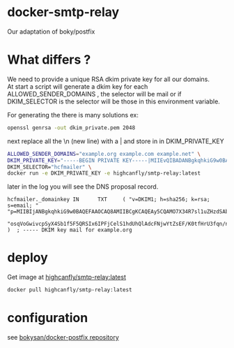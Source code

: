 # docker-smtp-relay
Our adaptation of boky/postfix

# What differs ?
We need to provide a unique RSA dkim private key for all our domains.  
At start a script will generate a dkim key for each ALLOWED_SENDER_DOMAINS , the selector will be mail or if DKIM_SELECTOR is the selector will be those in this environment variable.
  
For generating the there is many solutions ex:  
```sh
openssl genrsa -out dkim_private.pem 2048
```
next replace all the \n (new line) with a |  and store in in DKIM_PRIVATE_KEY  
```sh
ALLOWED_SENDER_DOMAINS="example.org example.com example.net" \
DKIM_PRIVATE_KEY="-----BEGIN PRIVATE KEY-----|MIIEvQIBADANBgkqhkiG9w0BAQEFAASCBKcwggSjAgEAAoIBAQDLkJAAw7tffhHu|yXW5kfN1IBvbfrFV9ZyavzrMMeh/WhZ4T7zto5x3n1KsTtHdYYV5f7O4i92QrXev|mCQjzawOI2o2OQ0uNSe7M8/ySYmyz8LvfLcA1/vRKluJ/+0WKvr2Rz5VkjTeH3qv|mJGjrFNvwkjzYPw1nzy+Vd9u/RLO0MHToLvCr9cOByJi4w9sj/nbusi83dEwfkW0|qiypWgbCK9ylLJfhJvV/kXlBFIjHog8WMJ6VLWF1SFCUB1wU2PBi1mwQX8rS18et|Td+qf+eDoMWFrHYsfTSVq8K6ZruarEpW87AmLT5ueYf6UpWFZyiuaNMHwSOXwQdE|F9Omiwl5AgMBAAECggEATHp9f6wJw3Cr8BiEQDnTS9fKX4aTvYXPVlwuDPVbMi14|b68VffqQGGklOFNMiW3QJbuSm+0ASxDA/JmeSk1FLPKlPsXka83QpYZrw81ZDHL9|+9fRMWHz27ucNJaQTlnLe6d8hc2uSx1sjHg3j1R47G4D1lxDpSm0OpYsoZg27rfX|qpjjfMfJCYP0cd+qGdS3Rkfo+R8FAlZFW9jUWkfIpJrshSGR/EJ8lthS1Jt3iCyt|85QKMKPC79x1AP3H5CsnVJ3xieLsKuECEcdfH76ISryNES/gelD/d8Tlz9stpA+V|RRWIvGIqxXWRAqTAdo/dD7douDOd/FQP2JfQ89xk2QKBgQDxslckA/XONe+prl0s|nZKY4jZ4jp0cSxQ2FoYLYVLRBTJ5CJDdpfRwVgyT+86qqyA/tIDee4uTIHSMMVT7|j8dGq3u3PGwjBo1c2SpAdUHNKYxSt06UNKvqWZtmIOfGPv5cudMaQJbKBhE/Xw2L|W5ctSHOT/EchQvobcWLX1OntlwKBgQDXnIe5v1EGUIB2gLPCOpz25FtLKJNyPGeh|l+FLcN3xtzKlLQucT1JJAspaMBni0Ir6pu6X8GWxmO9qKhDA8arW/PCh6CNrbxPy|Zmmwj0k070qz/9OqbJVngVOIMphKj4x6GAjhvCKThSmauLI9ja9BatxPKh/CaOJ+|JYOKDlXDbwKBgQCSgdZMoJHpc8xZALa+Cq4IOmdmYJxfwCr6NmD+mPoIdawIreaS|VLx9M8vgEC1QSvb7ZsEPG7iZcHz1Vhn7e0YCUoRlqByshpY+B+2SsQE4Cc1jfnYF|ZIApSDPojl2wUBMDxihuq2Q8Bb2Cum2NYfGbo2Vb+Pps8RqGdA7EYe2C9QKBgHBb|eb8qG6cWvFsEpqhIsxNV3N1Fv9B/+eETrKwLnR0hQpsg5jQGgfLaKWjmOBciZcpI|w30aIWRzNhA065YgWc6+8QbuWcbak6J2DA2eHaAgMuWqIztkalcN5eHLu+De/W2C|qN45lCsb8ZpXNUsuUm3cqgH3CaXd0mm6UtnWroqxAoGAY4FK7yt4Y+Y6MVx3kKUO|rxSPI0KqL9mH2JyWFexZziV3RuE7DIf+IFVPLsrxSrfsZqYOFuBamfPVLVHNx+Ma|dbDPH+KzOc5sMNDkLebWg+qddpTm6Zy0mUACRbFijF1TjPRiwnpEpScGUSS+Cs8U|Coe+cQBuoTsIHpowYjVbps4=|-----END PRIVATE KEY-----"\
DKIM_SELECTOR="hcfmailer" \
docker run -e DKIM_PRIVATE_KEY -e highcanfly/smtp-relay:latest
```
later in the log you will see the DNS proposal record.  
```log
hcfmailer._domainkey IN      TXT     ( "v=DKIM1; h=sha256; k=rsa; s=email; "        "p=MIIBIjANBgkqhkiG9w0BAQEFAAOCAQ8AMIIBCgKCAQEAy5CQAMO7X34R7sl1uZHzdSAb236xVfWcmr86zDHof1oWeE+87aOcd59SrE7R3WGFeX+zuIvdkK13r5gkI82sDiNqNjkNLjUnuzPP8kmJss/C73y3ANf70Spbif/tFir69kc+VZI03h96r5iRo6xTb8JI82D8NZ88vlXfbv0SztDB06C7wq/XDgciYuMPbI/527rIvN3RMH5FtK"
       "osqVoGwivcpSyX4Sb1f5F5QRSIx6IPFjCelS1hdUhQlAdcFNjwYtZsEF/K0tfHrU3fqn/ng6DFhax2LH00lavCuma7mqxKVvOwJi0+bnmH+lKVhWcormjTB8Ejl8EHRBfTposJeQIDAQAB" )  ; ----- DKIM key mail for example.org
```
# deploy
Get image at [highcanfly/smtp-relay:latest](https://hub.docker.com/r/highcanfly/smtp-relay)
```sh
docker pull highcanfly/smtp-relay:latest
```

# configuration
see [bokysan/docker-postfix repository](https://github.com/bokysan/docker-postfix)
